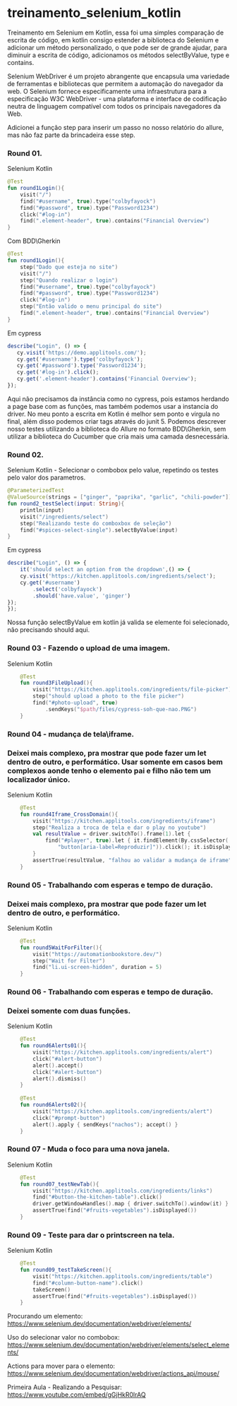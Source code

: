 # treinamento_selenium_kotlin
Treinamento em Selenium em Kotlin, essa foi uma simples comparação de escrita de código, em kotlin consigo estender a biblioteca do Selenium e adicionar um método personalizado, o que pode ser de grande ajudar, para diminuir a escrita de código, adicionamos os métodos selectByValue, type e contains.

Selenium WebDriver é um projeto abrangente que encapsula uma variedade de ferramentas e bibliotecas que permitem a automação do navegador da web. 
O Selenium fornece especificamente uma infraestrutura para a especificação W3C WebDriver - 
uma plataforma e interface de codificação neutra de linguagem compatível com todos os principais navegadores da Web.


Adicionei a função step para inserir um passo no nosso relatório do allure, mas não faz parte da brincadeira esse step.

### Round 01.
Selenium Kotlin
```kotlin
@Test
fun round1Login(){
    visit("/")
    find("#username", true).type("colbyfayock")
    find("#password", true).type("Password1234")
    click("#log-in")
    find(".element-header", true).contains("Financial Overview")
}
``` 
Com BDD\Gherkin
```kotlin
@Test
fun round1Login(){
    step("Dado que esteja no site")
    visit("/")
    step("Quando realizar o login")
    find("#username", true).type("colbyfayock")
    find("#password", true).type("Password1234")
    click("#log-in")
    step("Então valido o menu principal do site")
    find(".element-header", true).contains("Financial Overview")
}
``` 
Em cypress
```js
describe("Login", () => {
   cy.visit('https://demo.applitools.com/');
   cy.get('#username').type('colbyfayock');
   cy.get('#password').type('Password1234');
   cy.get('#log-in').click();
   cy.get('.element-header').contains('Financial Overview');
});	
```
Aqui não precisamos da instância como no cypress, pois estamos herdando a page base com as funções, mas também podemos usar a instancia do driver.
No meu ponto a escrita em Kotlin é melhor sem ponto e virgula no final, além disso podemos criar tags através do junit 5. Podemos descrever nosso testes utilizando a biblioteca do Allure no formato BDD\Gherkin, sem utilizar a biblioteca do Cucumber que cria mais uma camada desnecessária.

### Round 02.
Selenium Kotlin - Selecionar o combobox pelo value, repetindo os testes pelo valor dos parametros.
```kotlin
@ParameterizedTest
@ValueSource(strings = ["ginger", "paprika", "garlic", "chili-powder"])
fun round2_testSelect(input: String){
    println(input)
    visit("/ingredients/select")
    step("Realizando teste do comboxbox de seleção")
    find("#spices-select-single").selectByValue(input)
}
``` 
Em cypress
```js
describe("Login", () => {
    it('should select an option from the dropdown',() => {
	cy.visit('https://kitchen.applitools.com/ingredients/select');
	cy.get('#username')
	    .select('colbyfayock')
	    .should('have.value', 'ginger')
});
});	
```
Nossa função selectByValue em kotlin já valida se elemente foi selecionado, não precisando should aqui.

### Round 03 - Fazendo o upload de uma imagem.
Selenium Kotlin
```kotlin
    @Test
    fun round3FileUpload(){
        visit("https://kitchen.applitools.com/ingredients/file-picker")
        step("should upload a photo to the file picker")
        find("#photo-upload", true)
            .sendKeys("$path/files/cypress-soh-que-nao.PNG")
    }
```
### Round 04 - mudança de tela\iframe.
### Deixei mais complexo, pra mostrar que pode fazer um let dentro de outro, e performático. Usar somente em casos bem complexos aonde tenho o elemento pai e filho não tem um localizador único.
Selenium Kotlin
```kotlin
    @Test
    fun round4Iframe_CrossDomain(){
        visit("https://kitchen.applitools.com/ingredients/iframe")
        step("Realiza a troca de tela e dar o play no youtube")
        val resultValue = driver.switchTo().frame(1).let {
            find("#player", true).let { it.findElement(By.cssSelector(
                "button[aria-label=Reproduzir]")).click(); it.isDisplayed   }
        }
        assertTrue(resultValue, "falhou ao validar a mudança de iframe")
    }
```

### Round 05 - Trabalhando com esperas e tempo de duração.
### Deixei mais complexo, pra mostrar que pode fazer um let dentro de outro, e performático.
Selenium Kotlin
```kotlin
    @Test
    fun round5WaitForFilter(){
        visit("https://automationbookstore.dev/")
        step("Wait for Filter")
        find("li.ui-screen-hidden", duration = 5)
    }
```
### Round 06 - Trabalhando com esperas e tempo de duração.
### Deixei somente com duas funções.
Selenium Kotlin
```kotlin
    @Test
    fun round6Alerts01(){
        visit("https://kitchen.applitools.com/ingredients/alert")
        click("#alert-button")
        alert().accept()
        click("#alert-button")
        alert().dismiss()
    }
    
    @Test
    fun round6Alerts02(){
        visit("https://kitchen.applitools.com/ingredients/alert")
        click("#prompt-button")
        alert().apply { sendKeys("nachos"); accept() }
    }
```
### Round 07 - Muda o foco para uma nova janela.
Selenium Kotlin
```kotlin
    @Test
    fun round07_testNewTab(){
        visit("https://kitchen.applitools.com/ingredients/links")
        find("#button-the-kitchen-table").click()
        driver.getWindowHandles().map { driver.switchTo().window(it) }
        assertTrue(find("#fruits-vegetables").isDisplayed())
    }
```

### Round 09 - Teste para dar o printscreen na tela.
Selenium Kotlin
```kotlin
    @Test
    fun round09_testTakeScreen(){
        visit("https://kitchen.applitools.com/ingredients/table")
        find("#column-button-name").click()
        takeScreen()
        assertTrue(find("#fruits-vegetables").isDisplayed())
    }
```

Procurando um elemento:
https://www.selenium.dev/documentation/webdriver/elements/

Uso do selecionar valor no combobox:
https://www.selenium.dev/documentation/webdriver/elements/select_elements/

Actions para mover para o elemento:
https://www.selenium.dev/documentation/webdriver/actions_api/mouse/

Primeira Aula - Realizando a Pesquisar:  
https://www.youtube.com/embed/gGjHkR0lrAQ


